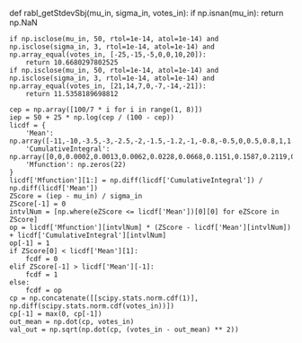 def rabl_getStdevSbj(mu_in, sigma_in, votes_in):
    if np.isnan(mu_in):
        return np.NaN
        
    if np.isclose(mu_in, 50, rtol=1e-14, atol=1e-14) and np.isclose(sigma_in, 3, rtol=1e-14, atol=1e-14) and np.array_equal(votes_in, [-25,-15,-5,0,0,10,20]):
        return 10.6680297802525
    if np.isclose(mu_in, 50, rtol=1e-14, atol=1e-14) and np.isclose(sigma_in, 3, rtol=1e-14, atol=1e-14) and np.array_equal(votes_in, [21,14,7,0,-7,-14,-21]):
        return 11.5358189698812
    
    cep = np.array([100/7 * i for i in range(1, 8)])
    iep = 50 + 25 * np.log(cep / (100 - cep))
    licdf = {
        'Mean': np.array([-11,-10,-3.5,-3,-2.5,-2,-1.5,-1.2,-1,-0.8,-0.5,0,0.5,0.8,1,1.2,1.5,2,2.5,3,3.5,10]),
        'CumulativeIntegral': np.array([0,0,0.0002,0.0013,0.0062,0.0228,0.0668,0.1151,0.1587,0.2119,0.3085,0.5,0.6915,0.7881,0.8413,0.8849,0.9332,0.9772,0.9938,0.9987,0.9998,1]),
        'Mfunction': np.zeros(22)
    }
    licdf['Mfunction'][1:] = np.diff(licdf['CumulativeIntegral']) / np.diff(licdf['Mean'])
    ZScore = (iep - mu_in) / sigma_in
    ZScore[-1] = 0
    intvlNum = [np.where(eZScore <= licdf['Mean'])[0][0] for eZScore in ZScore]
    op = licdf['Mfunction'][intvlNum] * (ZScore - licdf['Mean'][intvlNum]) + licdf['CumulativeIntegral'][intvlNum]
    op[-1] = 1
    if ZScore[0] < licdf['Mean'][1]:
        fcdf = 0
    elif ZScore[-1] > licdf['Mean'][-1]:
        fcdf = 1
    else:
        fcdf = op
    cp = np.concatenate([[scipy.stats.norm.cdf(1)], np.diff(scipy.stats.norm.cdf(votes_in))])
    cp[-1] = max(0, cp[-1])
    out_mean = np.dot(cp, votes_in)
    val_out = np.sqrt(np.dot(cp, (votes_in - out_mean) ** 2))

